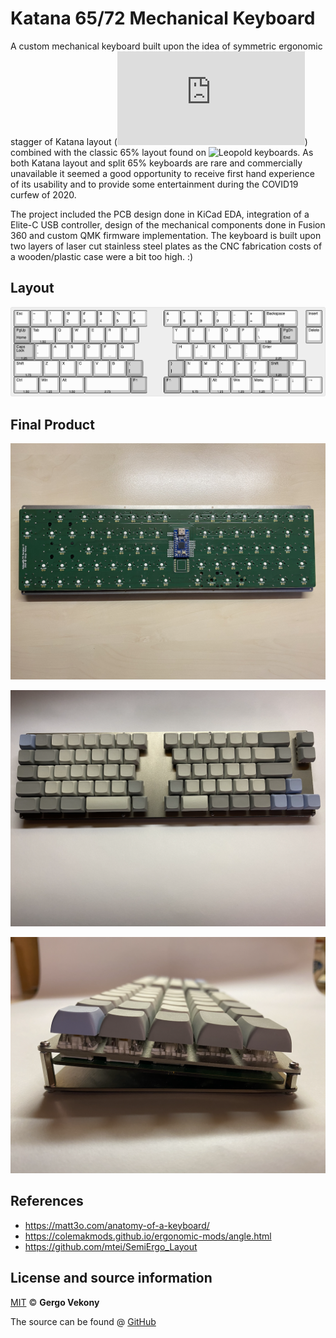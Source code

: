 # Katana 65/72 Mechanical Keyboard

A custom mechanical keyboard built upon the idea of symmetric ergonomic stagger of Katana layout (![ forexample](http://xahlee.info/kbd/katana60_keyboard.html))  combined with the classic 65% layout found on ![Leopold keyboards](https://global.leopold.co.kr/). As both Katana layout and split 65% keyboards are rare and commercially unavailable it seemed a good opportunity to receive first hand experience of its usability and to provide some entertainment during the COVID19 curfew of 2020.

The project included the PCB design done in KiCad EDA, integration of a Elite-C USB controller, design of the mechanical components done in Fusion 360 and custom QMK firmware implementation. The keyboard is built upon two layers of laser cut stainless steel plates as the CNC fabrication costs of a wooden/plastic case were a bit too high. :)

## Layout

![layout](https://github.com/gvekony/katana65-72/blob/main/layout/katana65-72_rev3_keyboard-layout.png)

## Final Product

![pcb_bottom](https://github.com/gvekony/katana65-72/blob/main/images/pcb_bottom.png)

![top_view](https://github.com/gvekony/katana65-72/blob/main/images/top_view.png)

![side_view](https://github.com/gvekony/katana65-72/blob/main/images/side_view.png)

## References

* https://matt3o.com/anatomy-of-a-keyboard/
* https://colemakmods.github.io/ergonomic-mods/angle.html
* https://github.com/mtei/SemiErgo_Layout


## License and source information

[MIT](https://github.com/gvekony/katana65-72/blob/master/LICENSE) &copy; **Gergo Vekony**

The source can be found @ [GitHub](https://github.com/gvekony/katana65-72)
